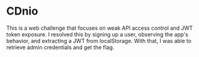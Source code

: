 # CDnio
This is a web challenge that focuses on weak API access control and JWT token exposure. I resolved this by signing up a user, observing the app's behavior, and extracting a JWT from localStorage. With that, I was able to retrieve admin credentials and get the flag.
